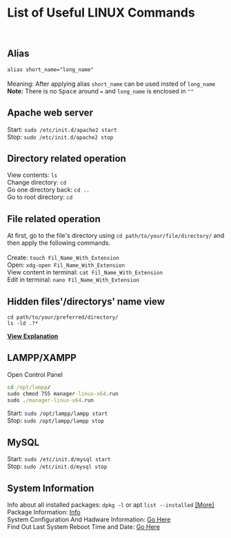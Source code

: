 # List of Useful LINUX Commands
<br>


## Alias<br>
`alias short_name="long_name"`<br><br>
Meaning: After applying alias `short_name` can be used insted of `long_name`<br>
**Note:** There is no <kbd>Space</kbd> around `=` and `long_name` is enclosed in `""`
<br>


## Apache web server<br>
Start: ```sudo /etc/init.d/apache2 start```<br>
Stop: ```sudo /etc/init.d/apache2 stop```
<br>


## Directory related operation<br>
View contents: `ls`<br>
Change directory: `cd`<br>
Go one directory back: `cd ..`<br>
Go to root directory: `cd`
<br>


## File related operation<br>
At first, go to the file's directory using `cd path/to/your/file/directory/` and then apply the following commands.<br><br>
Create: `touch Fil_Name_With_Extension`<br>
Open: `xdg-open Fil_Name_With_Extension`<br>
View content in terminal: `cat Fil_Name_With_Extension`<br>
Edit in terminal: `nano Fil_Name_With_Extension`
<br>


## Hidden files'/directorys' name view<br>
```command
cd path/to/your/preferred/directory/
ls -ld .?*
```
[**View Explanation**](https://askubuntu.com/questions/468901/how-to-show-only-hidden-files-in-terminal)
<br>


## LAMPP/XAMPP<br>
Open Control Panel
```cmd
cd /opt/lampp/
sudo chmod 755 manager-linux-x64.run
sudo ./manager-linux-x64.run
```
Start: `sudo /opt/lampp/lampp start`<br>
Stop: `sudo /opt/lampp/lampp stop`
<br>


## MySQL<br>
Start: `sudo /etc/init.d/mysql start`<br>
Stop: `sudo /etc/init.d/mysql stop`
<br>


## System Information<br>
Info about all installed packages: `dpkg -l` or apt `list --installed` [[More]](https://askubuntu.com/questions/17823/how-to-list-all-installed-packages)<br>
Package Information: [Info](https://www.howtogeek.com/229682/how-to-find-out-exact-package-names-for-applications-in-linux/)<br>
System Configuration And Hadware Information: [Go Here](https://www.cyberciti.biz/faq/linux-command-to-find-the-system-configuration-and-hardware-information/)<br>
Find Out Last System Reboot Time and Date: [Go Here](https://www.cyberciti.biz/tips/linux-last-reboot-time-and-date-find-out.html)<br>



